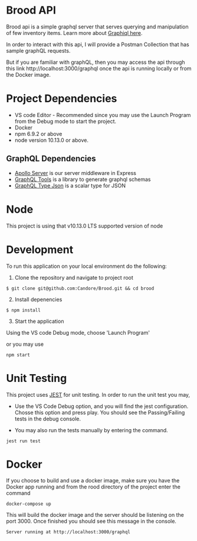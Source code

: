 # Brood API 
Brood api is a simple graphql server that serves querying and manipulation of few inventory items.
Learn more about [Graphiql here](https://github.com/graphql/graphiql).

In order to interact with this api, I will provide a Postman Collection that has sample graphQL requests.

But if you are familiar with graphQL, then you may access the api through this link http://localhost:3000/graphql once the api is running locally
or from the Docker image.

# Project Dependencies
* VS code Editor - Recommended since you may use the Launch Program from the Debug mode to start the project.
* Docker
* npm 6.9.2 or above
* node version 10.13.0 or above.

## GraphQL Dependencies 

* [Apollo Server](https://www.apollographql.com/docs/apollo-server/index.html) is our server middleware in Express 
* [GraphQL Tools](https://www.apollographql.com/docs/graphql-tools/index.html) is a library to generate graphql schemas
* [GraphQL Type Json](https://github.com/taion/graphql-type-json) is a scalar type for JSON  

# Node
This project is using that v10.13.0 LTS supported version of node

# Development

To run this application on your local environment do the following: 

1. Clone the repository and navigate to project root

```
$ git clone git@github.com:Candore/Brood.git && cd brood
```

2. Install depenencies

```
$ npm install
```

3. Start the application

Using the VS code Debug mode, choose 'Launch Program'

or you may use 
```
npm start

```
# Unit Testing

 This project uses [JEST](https://jestjs.io/docs/en/getting-started) for unit testing.
 In order to run the unit test you may,
 * Use the VS Code Debug option, and you will find the jest configuration. Chosse this option and press play.
   You should see the Passing/Failing tests in the debug console.

 * You may also run the tests manually by entering the command.
 
 ```
jest run test 
```
# Docker

If you choose to build and use a docker image, make sure you have the Docker app running and from the rood directory of the project enter the command
```
docker-compose up
```

This will build the docker image and the server should be listening on the port 3000.
Once finished you should see this message in the console.

```
Server running at http://localhost:3000/graphql
```
